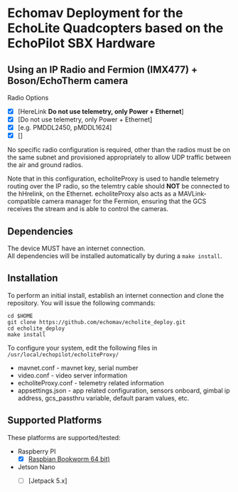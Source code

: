 # Echomav Deployment for the EchoLite Quadcopters based on the EchoPilot SBX Hardware 

## Using an IP Radio and Fermion (IMX477) + Boson/EchoTherm camera
Radio Options
   - [x] [HereLink **Do not use telemetry, only Power + Ethernet**]
   - [x] [Do not use telemetry, only Power + Ethernet]
   - [x] [e.g. PMDDL2450, pMDDL1624]
   - [x] []

No specific radio configuration is required, other than the radios must be on the same subnet and provisioned appropriately to allow UDP traffic between the air and ground radios.  

Note that in this configuration, echoliteProxy is used to handle telemetry routing over the IP radio, so the telemtry cable should **NOT** be connected to the hHrelink, on the Ethernet. echoliteProxy also acts as a MAVLink-compatible camera manager for the Fermion, ensuring that the GCS receives the stream and is able to control the cameras.

## Dependencies

The device MUST have an internet connection.  
All dependencies will be installed automatically by during a `make install`.

## Installation

To perform an initial install, establish an internet connection and clone the repository.
You will issue the following commands:
```
cd $HOME
git clone https://github.com/echomav/echolite_deploy.git
cd echolite_deploy
make install
```

To configure your system, edit the following files in `/usr/local/echopilot/echoliteProxy/`  
- mavnet.conf - mavnet key, serial number    
- video.conf - video server information  
- echoliteProxy.conf - telemetry related information
- appsettings.json - app related configuration, sensors onboard, gimbal ip address, gcs_passthru variable, default param values, etc.  

## Supported Platforms
These platforms are supported/tested:


 * Raspberry PI
   - [x] [Raspbian Bookworm 64 bit)](https://www.raspberrypi.org/downloads/raspbian/)
 * Jetson Nano
   - [ ] [Jetpack 5.x]

